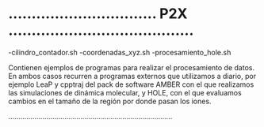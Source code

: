# ................................ P2X  ........................................

-cilindro_contador.sh
-coordenadas_xyz.sh
-procesamiento_hole.sh

Contienen ejemplos de programas para realizar el procesamiento de datos. En
ambos casos recurren a programas externos que utilizamos a diario, por ejemplo 
LeaP y cpptraj del pack de software AMBER con el que realizamos las simulaciones
de dinámica molecular, y HOLE, con el que evaluamos cambios en el tamaño de la
región por donde pasan los iones. 

..................................................................................
